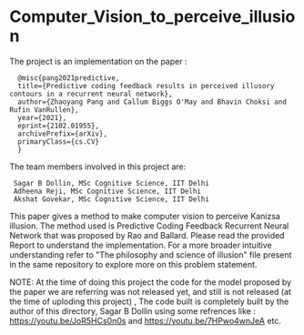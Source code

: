# Computer_Vision_to_perceive_illusion
The project is an implementation on the paper :  
                  
      @misc{pang2021predictive,
      title={Predictive coding feedback results in perceived illusory contours in a recurrent neural network}, 
      author={Zhaoyang Pang and Callum Biggs O'May and Bhavin Choksi and Rufin VanRullen},
      year={2021},
      eprint={2102.01955},
      archivePrefix={arXiv},
      primaryClass={cs.CV}
      }

The team members involved in this project are:

     Sagar B Dollin, MSc Cognitive Science, IIT Delhi
     Adheena Reji, MSc Cognitive Science, IIT Delhi
     Akshat Govekar, MSc Cognitive Science, IIT Delhi
This paper gives a method to make computer vision to perceive Kanizsa illusion. The method used is Predictive Coding Feedback Recurrent Neural Network that was proposed by Rao and Ballard. Please read the provided Report to understand the implementation. For a more broader intuitive understanding refer to "The philosophy and science of illusion" file present in the same repository to explore more on this problem statement. 

NOTE: At the time of doing this project the code for the model proposed by the paper we are referring was not released yet, and still is not released (at the time of uploding this project) , The code built is completely built by the author of this directory, Sagar B Dollin using some refrences like : https://youtu.be/JoR5HCs0n0s and https://youtu.be/7HPwo4wnJeA etc.
